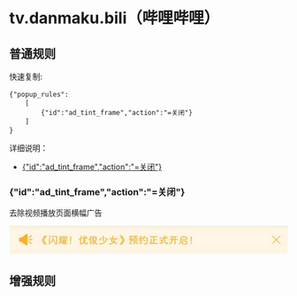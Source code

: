 # tv.danmaku.bili（哔哩哔哩）

## 普通规则

快速复制:
```
{"popup_rules":
    [
        {"id":"ad_tint_frame","action":"=关闭"}
    ]
}
```
详细说明：
- [{"id":"ad_tint_frame","action":"=关闭"}](#idad_tint_frameaction关闭)

### {"id":"ad_tint_frame","action":"=关闭"}
去除视频播放页面横幅广告

![](./assets/ad_tint_frame.jpg)

## 增强规则
